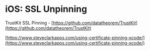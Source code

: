 # iOS: SSL Unpinning

 TrustKit SSL Pinning - [https://github.com/datatheorem/TrustKit](https://github.com/datatheorem/TrustKit)

[https://www.steveclarkapps.com/using-certificate-pinning-xcode/](https://www.steveclarkapps.com/using-certificate-pinning-xcode/)



